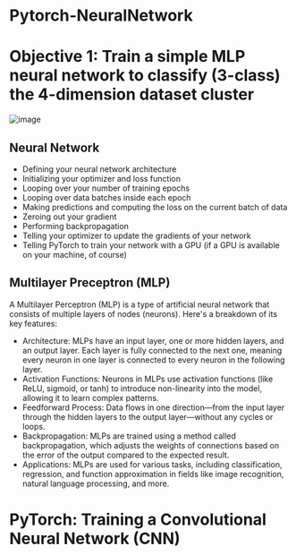 # Pytorch-NeuralNetwork

# Objective 1: Train a simple MLP neural network to classify (3-class) the 4-dimension dataset cluster 
  ![image](https://github.com/user-attachments/assets/d5a6bac0-6379-4ae0-87e3-33d80b317328)

## Neural Network
  * Defining your neural network architecture
  * Initializing your optimizer and loss function
  * Looping over your number of training epochs
  * Looping over data batches inside each epoch
  * Making predictions and computing the loss on the current batch of data
  * Zeroing out your gradient
  * Performing backpropagation
  * Telling your optimizer to update the gradients of your network
  * Telling PyTorch to train your network with a GPU (if a GPU is available on your machine, of course)

## Multilayer Preceptron (MLP)
  A Multilayer Perceptron (MLP) is a type of artificial neural network that consists of multiple layers of nodes (neurons). Here's a breakdown of its key features:

  * Architecture: MLPs have an input layer, one or more hidden layers, and an output layer. Each layer is fully connected to the next one, meaning every neuron in one layer is connected to every       neuron in the following layer.
  * Activation Functions: Neurons in MLPs use activation functions (like ReLU, sigmoid, or tanh) to introduce non-linearity into the model, allowing it to learn complex patterns.
  * Feedforward Process: Data flows in one direction—from the input layer through the hidden layers to the output layer—without any cycles or loops.
  * Backpropagation: MLPs are trained using a method called backpropagation, which adjusts the weights of connections based on the error of the output compared to the expected result.
  * Applications: MLPs are used for various tasks, including classification, regression, and function approximation in fields like image recognition, natural language processing, and more.

# PyTorch: Training a Convolutional Neural Network (CNN)
